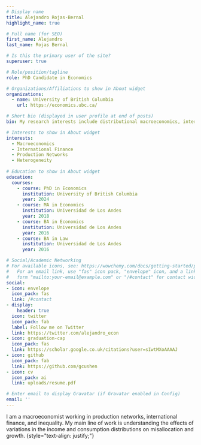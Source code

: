 ```yaml
---
# Display name
title: Alejandro Rojas-Bernal
highlight_name: true

# Full name (for SEO)
first_name: Alejandro
last_name: Rojas Bernal

# Is this the primary user of the site?
superuser: true

# Role/position/tagline
role: PhD Candidate in Economics

# Organizations/Affiliations to show in About widget
organizations:
  - name: University of British Columbia
    url: https://economics.ubc.ca/

# Short bio (displayed in user profile at end of posts)
bio: My research interests include distributional macroeconomics, international finance, and production networks.

# Interests to show in About widget
interests:
  - Macroeconomics
  - International Finance
  - Production Networks
  - Heterogeneity
  
# Education to show in About widget
education:
  courses:
    - course: PhD in Economics
      institution: University of British Columbia
      year: 2024
    - course: MA in Economics
      institution: Universidad de Los Andes
      year: 2018
    - course: BA in Economics
      institution: Universidad de Los Andes
      year: 2016
    - course: BA in Law
      institution: Universidad de Los Andes
      year: 2016  

# Social/Academic Networking
# For available icons, see: https://wowchemy.com/docs/getting-started/page-builder/#icons
#   For an email link, use "fas" icon pack, "envelope" icon, and a link in the
#   form "mailto:your-email@example.com" or "/#contact" for contact widget.
social:
- icon: envelope
  icon_pack: fas
  link: /#contact
- display:
    header: true
  icon: twitter
  icon_pack: fab
  label: Follow me on Twitter
  link: https://twitter.com/alejandro_econ
- icon: graduation-cap
  icon_pack: fas
  link: https://scholar.google.co.uk/citations?user=sIwtMXoAAAAJ
- icon: github
  icon_pack: fab
  link: https://github.com/gcushen
- icon: cv
  icon_pack: ai
  link: uploads/resume.pdf

# Enter email to display Gravatar (if Gravatar enabled in Config)
email: ''
---
```


I am a macroeconomist working in production networks, international finance, and inequality. My main line of work is understanding the effects of variations in the income and consumption distributions on misallocation and growth.
{style="text-align: justify;"}
